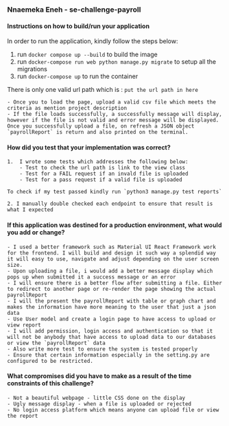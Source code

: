### Nnaemeka Eneh - se-challenge-payroll

#### Instructions on how to build/run your application

In order to run the application, kindly follow the steps below:
1. run `docker compose up --build` to build the image
2. run `docker-compose run web python manage.py migrate` to setup all the migrations
3. run `docker-compose up` to run the container

There is only one valid url path which is :
`put the url path in here`

    - Once you to load the page, upload a valid csv file which meets the criteria as mention project description
    - If the file loads successfully, a successfully message will display, however if the file is not valid and error message will be displayed.
    Once you successfully upload a file, on refresh a JSON object `payrollReport` is return and also printed on the terminal.


#### How did you test that your implementation was correct?
    1.  I wrote some tests which addresses the following below:
        - Test to check the url path is link to the view class
        - Test for a FAIL request if an invald file is uploaded
        - Test for a pass request if a valid file is uploaded

    To check if my test passed kindly run `python3 manage.py test reports`

    2. I manually double checked each endpoint to ensure that result is what I expected

#### If this application was destined for a production environment, what would you add or change?

    - I used a better framework such as Material UI React Framework work for the frontend. I will build and design it such way a splendid way it will easy to use, navigate and adjust depending on the user screen size.
    - Upon uploading a file, i would add a better message display which pops up when submitted it a success message or an error
    - I will ensure there is a better flow after submitting a file. Either to redirect to another page or re-render the page showing the actual payrollReport
    - I will the present the payrollReport with table or graph chart and makes the information have more meaning to the user that just a json data
    - Use User model and create a login page to have access to upload or view report
    - I will add permission, login access and authentication so that it will not be anybody that have access to upload data to our databases or view the `payrollReport` data
    - Also write more test to ensure the system is tested properly
    - Ensure that certain information especially in the setting.py are configured to be restricted.


#### What compromises did you have to make as a result of the time constraints of this challenge?
    - Not a beautiful webpage - little CSS done on the display
    - Ugly message display - when a file is uploaded or rejected
    - No login access platform which means anyone can upload file or view the report

